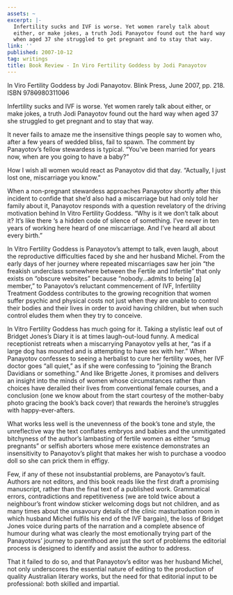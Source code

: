 ```yaml
---
assets: ~
excerpt: |-
  Infertility sucks and IVF is worse. Yet women rarely talk about
  either, or make jokes, a truth Jodi Panayotov found out the hard way
  when aged 37 she struggled to get pregnant and to stay that way.
link: ''
published: 2007-10-12
tag: writings
title: Book Review - In Viro Fertility Goddess by Jodi Panayotov
---
```

In Viro Fertility Goddess by Jodi Panayotov. Blink Press, June 2007, pp.
218. ISBN 978~~0~~9803110~~0~~6

Infertility sucks and IVF is worse. Yet women rarely talk about
either, or make jokes, a truth Jodi Panayotov found out the hard way
when aged 37 she struggled to get pregnant and to stay that way.

It never fails to amaze me the insensitive things people say to women
who, after a few years of wedded bliss, fail to spawn. The comment by
Panayotov’s fellow stewardess is typical. “You’ve been married for years
now, when are you going to have a baby?”

How I wish all women would react as Panayotov did that day. “Actually, I
just lost one, miscarriage you know.”

When a non-pregnant stewardess approaches Panayotov shortly after this
incident to confide that she’d also had a miscarriage but had only told
her family about it, Panayotov responds with a question revelatory of
the driving motivation behind In Vitro Fertility Goddess. “Why is it we
don’t talk about it? It’s like there ‘s a hidden code of silence of
something. I’ve never in ten years of working here heard of one
miscarriage. And I’ve heard all about every birth.”

In Vitro Fertility Goddess is Panayotov’s attempt to talk, even laugh,
about the reproductive difficulties faced by she and her husband Michel.
From the early days of her journey where repeated miscarriages saw her
join “the freakish underclass somewhere between the Fertile and
Infertile” that only exists on “obscure websites” because “nobody…admits
to being [a] member,” to Panayotov’s reluctant commencement of IVF,
Infertility Treatment Goddess contributes to the growing recognition
that women suffer psychic and physical costs not just when they are
unable to control their bodies and their lives in order to avoid having
children, but when such control eludes them when they try to conceive.

In Vitro Fertility Goddess has much going for it. Taking a stylistic
leaf out of Bridget Jones’s Diary it is at times laugh-out-loud funny. A
medical receptionist retreats when a miscarrying Panayotov yells at her,
“as if a large dog has mounted and is attempting to have sex with her.”
When Panayotov confesses to seeing a herbalist to cure her fertility
woes, her IVF doctor goes “all quiet,” as if she were confessing to
“joining the Branch Davidians or something.” And like Brigette Jones, it
promises and delivers an insight into the minds of women whose
circumstances rather than choices have derailed their lives from
conventional female courses, and a conclusion (one we know about from
the start courtesy of the mother-baby photo gracing the book’s back
cover) that rewards the heroine’s struggles with happy-ever-afters.

What works less well is the unevenness of the book’s tone and style, the
unreflective way the text conflates embryos and babies and the
unmitigated bitchyness of the author’s lambasting of fertile women as
either “smug pregnants” or selfish aborters whose mere existence
demonstrates an insensitivity to Panayotov’s plight that makes her wish
to purchase a voodoo doll so she can prick them in effigy.

Few, if any of these not insubstantial problems, are Panayotov’s fault.
Authors are not editors, and this book reads like the first draft a
promising manuscript, rather than the final text of a published work.
Grammatical errors, contradictions and repetitiveness (we are told twice
about a neighbour’s front window sticker welcoming dogs but not
children, and as many times about the unsavoury details of the clinic
masturbation room in which husband Michel fulfils his end of the IVF
bargain), the loss of Bridget Jones voice during parts of the narration
and a complete absence of humour during what was clearly the most
emotionally trying part of the Panayotovs’ journey to parenthood are
just the sort of problems the editorial process is designed to identify
and assist the author to address.

That it failed to do so, and that Panayotov’s editor was her husband
Michel, not only underscores the essential nature of editing to the
production of quality Australian literary works, but the need for that
editorial input to be professional: both skilled and impartial.